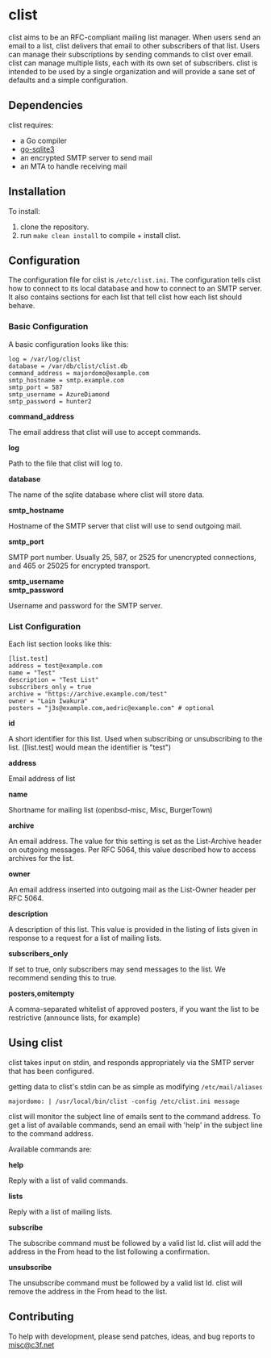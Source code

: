 # clist

clist aims to be an RFC-compliant mailing list manager.
When users send an email to a list, clist delivers that email to other subscribers of that list.
Users can manage their subscriptions by sending commands to clist over email.
clist can manage multiple lists, each with its own set of subscribers.
clist is intended to be used by a single organization and will provide a sane set of defaults and a simple configuration.

## Dependencies

clist requires:

* a Go compiler
* [go-sqlite3](https://github.com/mattn/go-sqlite3)
* an encrypted SMTP server to send mail
* an MTA to handle receiving mail

## Installation

To install:

1. clone the repository.
2. run `make clean install` to compile + install clist.

## Configuration

The configuration file for clist is `/etc/clist.ini`.
The configuration tells clist how to connect to its local database
and how to connect to an SMTP server.
It also contains sections for each list that tell clist how each list should behave.

### Basic Configuration

A basic configuration looks like this:

```
log = /var/log/clist
database = /var/db/clist/clist.db
command_address = majordomo@example.com
smtp_hostname = smtp.example.com
smtp_port = 587
smtp_username = AzureDiamond
smtp_password = hunter2
```

**command_address**

The email address that clist will use to accept commands.

**log**

Path to the file that clist will log to.

**database**

The name of the sqlite database where clist will store data.

**smtp_hostname**

Hostname of the SMTP server that clist will use to send outgoing mail.

**smtp_port**

SMTP port number. Usually 25, 587, or 2525 for unencrypted connections, and 465 or 25025 for encrypted transport.

**smtp_username**  
**smtp_password**

Username and password for the SMTP server.

### List Configuration

Each list section looks like this:

```
[list.test]
address = test@example.com
name = "Test"
description = "Test List"
subscribers_only = true
archive = "https://archive.example.com/test"
owner = "Lain Iwakura"
posters = "j3s@example.com,aedric@example.com" # optional
```

**id**

A short identifier for this list.
Used when subscribing or unsubscribing to the list. ([list.test] would mean the identifier is "test")

**address**

Email address of list

**name**

Shortname for mailing list (openbsd-misc, Misc, BurgerTown)

**archive**

An email address. The value for this setting is set as the List-Archive header on outgoing messages. Per RFC 5064, this value described how to access archives for the list.

**owner**

An email address inserted into outgoing mail as the List-Owner header per RFC 5064.

**description**

A description of this list. 
This value is provided in the listing of lists given in response to a request for a list of mailing lists.

**subscribers_only**

If set to true, only subscribers may send messages to the list.
We recommend sending this to true.

**posters,omitempty**

A comma-separated whitelist of approved posters, if you want the list to be restrictive (announce lists, for example)

Using clist
-----------

clist takes input on stdin, and responds appropriately via the SMTP server that has been configured.

getting data to clist's stdin can be as simple as modifying `/etc/mail/aliases`

```
majordomo: | /usr/local/bin/clist -config /etc/clist.ini message
```

clist will monitor the subject line of emails sent to the command address.
To get a list of available commands, send an email with 'help' in the subject line to the command address.

Available commands are:

**help**

Reply with a list of valid commands.

**lists**

Reply with a list of mailing lists.

**subscribe**

The subscribe command must be followed by a valid list Id.
clist will add the address in the From head to the list following a confirmation.

**unsubscribe**

The unsubscribe command must be followed by a valid list Id.
clist will remove the address in the From head to the list.

## Contributing

To help with development, please send patches, ideas, and bug reports to misc@c3f.net
